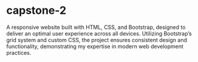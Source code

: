# capstone-2
A responsive website built with HTML, CSS, and Bootstrap, designed to deliver an optimal user experience across all devices. Utilizing Bootstrap’s grid system and custom CSS, the project ensures consistent design and functionality, demonstrating my expertise in modern web development practices.
